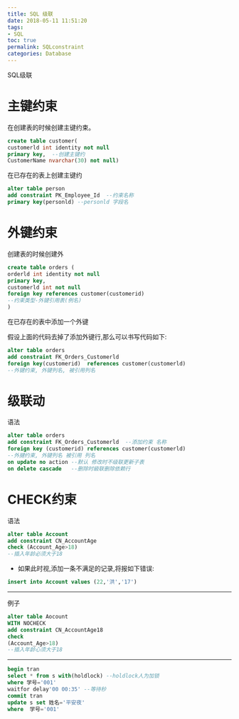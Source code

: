 ```yaml
---
title: SQL 级联
date: 2018-05-11 11:51:20
tags:
- SQL
toc: true
permalink: SQLconstraint
categories: Database
---
```

SQL级联
<!--more-->
# 主键约束
在创建表的时候创建主键约束。
```sql
create table customer(
customerld int identity not null
primary key,  --创建主键约
CustomerName nvarchar(30) not null)
```

在已存在的表上创建主键约
```sql
alter table person
add constraint PK_Employee_Id  --约束名称
primary key(personld) --personld 字段名
```

# 外键约束
创建表的时候创建外
```sql
create table orders (
orderld int identity not null
primary key,
customerld int not null
foreign key references customer(customerid)
--约束类型-外键引用表(例名)
)
```

在已存在的表中添加一个外键

假设上面的代码去掉了添加外键行,那么可以书写代码如下:
```sql
alter table orders
add constraint FK_Orders_Customerld
foreign key(customerid)  references customer(customerld)
--外键约束, 外键列名, 被引用列名
```

# 级联动
语法
```sql
alter table orders
add constraint FK_Orders_Customerld  --添加约束 名称
foreign key (customerid) references customer(customerld)
--外揵约束, 外键列名 被引用 列名
on update no action --默认 修改时不级联更新子表
on delete cascade   --删除时級联删除依赖行
```
# CHECK约束
语法
```sql
alter table Account
add constraint CN_AccountAge
check (Account_Age>18)
--插入年龄必须大于18
```
- 如果此时视,添加一条不满足的记录,将报如下错误:
```sql
insert into Account values (22,'洪','17')
```
----------------------------------------------------------
例子
```sql
alter table Aocount
WITH NOCHECK
add constraint CN_AccountAge18
check
(Account_Age>18)
--插入年龄心须大于18
```
---
```sql
begin tran
select * from s with(holdlock) --holdlock人为加锁
where 学号='001'
waitfor delay'00 00:35' --等待秒
commit tran
update s set 姓名='平安夜'
where  学号='001'
```
